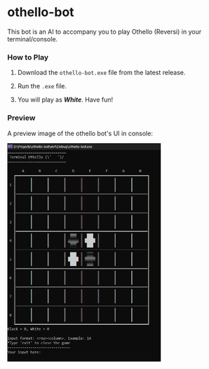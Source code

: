 # othello-bot

This bot is an AI to accompany you to play Othello (Reversi) in your terminal/console.

### How to Play

1. Download the `othello-bot.exe` file from the latest release.

2. Run the `.exe` file.

3. You will play as ***White***. Have fun!

### Preview

A preview image of the othello bot's UI in console:

<img src="images/preview.png" width="350" />